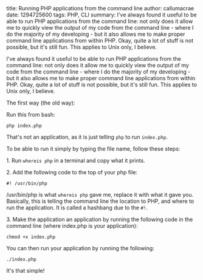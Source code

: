 <info>
title: Running PHP applications from the command line
author: callumacrae
date: 1294725600
tags: PHP, CLI
summary: I've always found it useful to be able to run PHP applications from the command line: not only does it allow me to quickly view the output of my code from the command line - where I do the majority of my developing - but it also allows me to make proper command line applications from within PHP. Okay, quite a lot of stuff is not possible, but it's still fun. This applies to Unix only, I believe.
</info>

I've always found it useful to be able to run PHP applications from the command line: not only does it allow me to quickly view the output of my code from the command line - where I do the majority of my developing - but it also allows me to make proper command line applications from within PHP. Okay, quite a lot of stuff is not possible, but it's still fun. This applies to Unix only, I believe.

The first way (the old way):

Run this from bash:

	php index.php

That's not an application, as it is just telling `php` to run `index.php`.

To be able to run it simply by typing the file name, follow these steps:

1\. Run `whereis php` in a terminal and copy what it prints.

2\. Add the following code to the top of your php file:

	#! /usr/bin/php

/usr/bin/php is what `whereis php` gave me, replace it with what it gave you. Basically, this is telling the command line the location to PHP, and where to run the application. It is called a hashbang due to the `#!`.

3\. Make the application an application by running the following code in the command line (where index.php is your application):

	chmod +x index.php

You can then run your application by running the following:

	./index.php

It's that simple!
